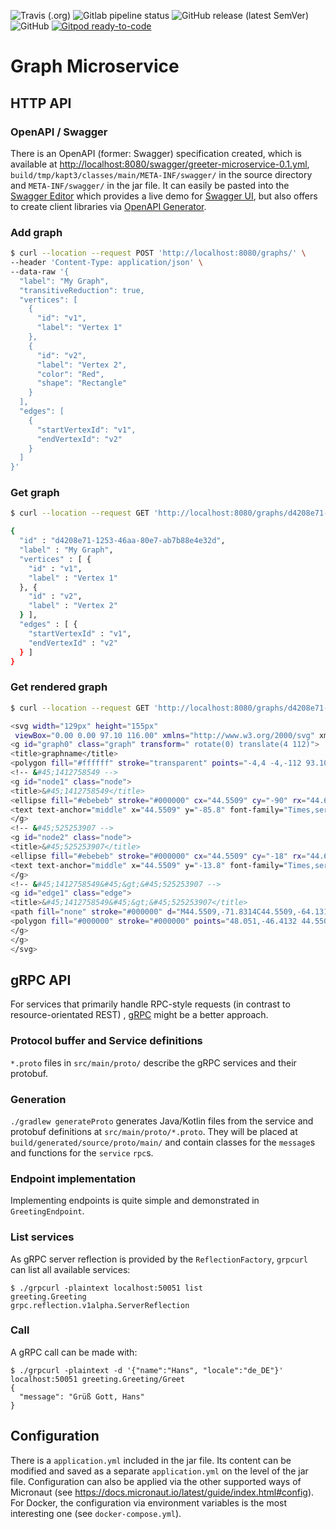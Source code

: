 <!--- some badges to display on the GitHub page -->

![Travis (.org)](https://img.shields.io/travis/debuglevel/graph-microservice?label=Travis%20build)
![Gitlab pipeline status](https://img.shields.io/gitlab/pipeline/debuglevel/graph-microservice?label=GitLab%20build)
![GitHub release (latest SemVer)](https://img.shields.io/github/v/release/debuglevel/graph-microservice?sort=semver)
![GitHub](https://img.shields.io/github/license/debuglevel/graph-microservice)
[![Gitpod ready-to-code](https://img.shields.io/badge/Gitpod-ready--to--code-blue?logo=gitpod)](https://gitpod.io/#https://github.com/debuglevel/graph-microservice)

# Graph Microservice

## HTTP API

### OpenAPI / Swagger

There is an OpenAPI (former: Swagger) specification created, which is available
at <http://localhost:8080/swagger/greeter-microservice-0.1.yml>, `build/tmp/kapt3/classes/main/META-INF/swagger/` in the
source directory and `META-INF/swagger/` in the jar file. It can easily be pasted into
the [Swagger Editor](https://editor.swagger.io) which provides a live demo
for [Swagger UI](https://swagger.io/tools/swagger-ui/), but also offers to create client libraries
via [OpenAPI Generator](https://openapi-generator.tech).

### Add graph

```bash
$ curl --location --request POST 'http://localhost:8080/graphs/' \
--header 'Content-Type: application/json' \
--data-raw '{
  "label": "My Graph",
  "transitiveReduction": true,
  "vertices": [
    {
      "id": "v1",
      "label": "Vertex 1"
    },
    {
      "id": "v2",
      "label": "Vertex 2",
      "color": "Red",
      "shape": "Rectangle"
    }
  ],
  "edges": [
    {
      "startVertexId": "v1",
      "endVertexId": "v2"
    }
  ]
}'

```

### Get graph

```bash
$ curl --location --request GET 'http://localhost:8080/graphs/d4208e71-1253-46aa-80e7-ab7b88e4e32d'

{
  "id" : "d4208e71-1253-46aa-80e7-ab7b88e4e32d",
  "label" : "My Graph",
  "vertices" : [ {
    "id" : "v1",
    "label" : "Vertex 1"
  }, {
    "id" : "v2",
    "label" : "Vertex 2"
  } ],
  "edges" : [ {
    "startVertexId" : "v1",
    "endVertexId" : "v2"
  } ]
}
```

### Get rendered graph
```bash
$ curl --location --request GET 'http://localhost:8080/graphs/d4208e71-1253-46aa-80e7-ab7b88e4e32d/renderings/?format=SVG_WITHOUT_XML_HEADER'

<svg width="129px" height="155px"
 viewBox="0.00 0.00 97.10 116.00" xmlns="http://www.w3.org/2000/svg" xmlns:xlink="http://www.w3.org/1999/xlink">
<g id="graph0" class="graph" transform=" rotate(0) translate(4 112)">
<title>graphname</title>
<polygon fill="#ffffff" stroke="transparent" points="-4,4 -4,-112 93.1019,-112 93.1019,4 -4,4"/>
<!-- &#45;1412758549 -->
<g id="node1" class="node">
<title>&#45;1412758549</title>
<ellipse fill="#ebebeb" stroke="#000000" cx="44.5509" cy="-90" rx="44.6019" ry="18"/>
<text text-anchor="middle" x="44.5509" y="-85.8" font-family="Times,serif" font-size="14.00" fill="#000000">Vertex 1</text>
</g>
<!-- &#45;525253907 -->
<g id="node2" class="node">
<title>&#45;525253907</title>
<ellipse fill="#ebebeb" stroke="#000000" cx="44.5509" cy="-18" rx="44.6019" ry="18"/>
<text text-anchor="middle" x="44.5509" y="-13.8" font-family="Times,serif" font-size="14.00" fill="#000000">Vertex 2</text>
</g>
<!-- &#45;1412758549&#45;&gt;&#45;525253907 -->
<g id="edge1" class="edge">
<title>&#45;1412758549&#45;&gt;&#45;525253907</title>
<path fill="none" stroke="#000000" d="M44.5509,-71.8314C44.5509,-64.131 44.5509,-54.9743 44.5509,-46.4166"/>
<polygon fill="#000000" stroke="#000000" points="48.051,-46.4132 44.5509,-36.4133 41.051,-46.4133 48.051,-46.4132"/>
</g>
</g>
</svg>
```

## gRPC API

For services that primarily handle RPC-style requests (in contrast to resource-orientated REST)
, [gRPC](https://grpc.io/) might be a better approach.

### Protocol buffer and Service definitions

`*.proto` files in `src/main/proto/` describe the gRPC services and their protobuf.

### Generation

`./gradlew generateProto` generates Java/Kotlin files from the service and protobuf definitions
at `src/main/proto/*.proto`. They will be placed at `build/generated/source/proto/main/` and contain classes for
the `message`s and functions for the `service` `rpc`s.

### Endpoint implementation

Implementing endpoints is quite simple and demonstrated in `GreetingEndpoint`.

### List services

As gRPC server reflection is provided by the `ReflectionFactory`, `grpcurl` can list all available services:

```
$ ./grpcurl -plaintext localhost:50051 list
greeting.Greeting
grpc.reflection.v1alpha.ServerReflection
```

### Call

A gRPC call can be made with:

```
$ ./grpcurl -plaintext -d '{"name":"Hans", "locale":"de_DE"}' localhost:50051 greeting.Greeting/Greet
{
  "message": "Grüß Gott, Hans"
}
```

## Configuration

There is a `application.yml` included in the jar file. Its content can be modified and saved as a
separate `application.yml` on the level of the jar file. Configuration can also be applied via the other supported ways
of Micronaut (see <https://docs.micronaut.io/latest/guide/index.html#config>). For Docker, the configuration via
environment variables is the most interesting one (see `docker-compose.yml`).
